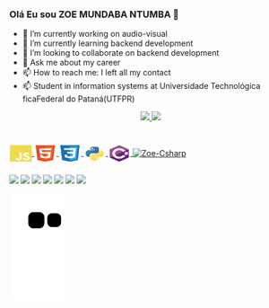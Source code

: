 ### Olá Eu sou ZOE MUNDABA NTUMBA 👋

- 🔭 I’m currently working on audio-visual
- 🌱 I’m currently learning backend development 
- 👯 I’m looking to collaborate on backend development  
- 💬 Ask me about my career
- 📫 How to reach me: I left all my contact
- 📫 Student in information systems at Universidade Technológica ficaFederal do Pataná(UTFPR)



<div align="center">
  <a href="linkedin.com/in/zoe-mundaba-b91053172">
  <img height="180em" src="https://github-readme-stats.vercel.app/api?username=ZOEMUNDABA&show_icons=true&theme=dark&include_all_commits=true&count_private=true"/>
  <img height="180em" src="https://github-readme-stats.vercel.app/api/top-langs/?username=zoemundaba&layout=compact&langs_count=7&theme=dark"/>
</div>
</div>

#####
<div style="display: inline_block"><br>
  <img align="center" alt="Zoe-Js" height="30" width="40" src="https://raw.githubusercontent.com/devicons/devicon/master/icons/javascript/javascript-plain.svg">
  <img align="center" alt="Zoe-HTML" height="30" width="40" src="https://raw.githubusercontent.com/devicons/devicon/master/icons/html5/html5-original.svg">
  <img align="center" alt="Zoe-CSS" height="30" width="40" src="https://raw.githubusercontent.com/devicons/devicon/master/icons/css3/css3-original.svg">
  <img align="center" alt="Zoe-Python" height="30" width="40" src="https://raw.githubusercontent.com/devicons/devicon/master/icons/python/python-original.svg">
  <img align="center" alt="Zoe-Csharp" height="30" width="40" src="https://raw.githubusercontent.com/devicons/devicon/master/icons/csharp/csharp-original.svg">
  <img align="center" alt="Zoe-Csharp" height="30" width="40" src="https://cdn.jsdelivr.net/gh/devicons/devicon/icons/cplusplus/cplusplus-original.svg" />
  
        
          
  
 
</div>

##### 
  <div>           
  <a href="https://www.youtube.com/channel/UCpqYa4b_zyMms77rxuG1KSQ" target="_blank"><img src="https://img.shields.io/badge/YouTube-FF0000?style=for-the-badge&logo=youtube&logoColor=white" target="_blank"></a>
  <a href="https://www.instagram.com/zoe.lavie1/" target="_blank"><img src="https://img.shields.io/badge/-Instagram-%23E4405F?style=for-the-badge&logo=instagram&logoColor=white" target="_blank"></a>
 <a href="https://www.facebook.com/profile.php?id=100009201233216" target="_blank"><img src="https://img.shields.io/badge/Facebook-1877F2?style=for-the-badge&logo=facebook&logoColor=white" target="_blank"></a>
 <a href="https://discord.com/channels/@me" target="_blank"><img src="https://img.shields.io/badge/Discord-7289DA?style=for-the-badge&logo=discord&logoColor=white" target="_blank"></a> 
  <a href="https://twitter.com/ZoeMundaba" target="_blank"><img src="https://img.shields.io/badge/Twitter-1DA1F2?style=for-the-badge&logo=twitter&logoColor=white" target="_blank"></a>
  <a href = "mailto:mundabantumba@gmail.com"><img src="https://img.shields.io/badge/-Gmail-%23333?style=for-the-badge&logo=gmail&logoColor=white" target="_blank"></a>
  <a href="https://www.linkedin.com/in/zoe-mundaba-b91053172/a" target="_blank"><img src="https://img.shields.io/badge/-LinkedIn-%230077B5?style=for-the-badge&logo=linkedin&logoColor=white" target="_blank"></a> 
  
  ![Snake animation](https://github.com/rafaballerini/rafaballerini/blob/output/github-contribution-grid-snake.svg)
 
</div>


